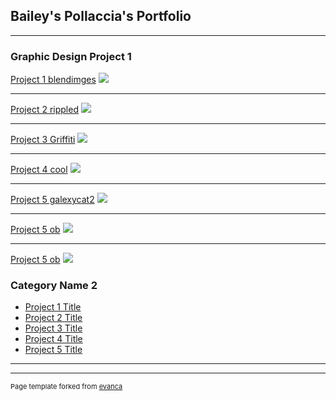 ## Bailey's Pollaccia's Portfolio

--- 

###  Graphic Design Project 1

[Project 1 blendimges](/sample_page)
<img src="images/blendimages.png?raw=true"/>

---
[Project 2 rippled](/pdf/sample_presentation.pdf)
<img src="images/Bruno mars and Adam.jpg?raw=true"/>

---
[Project 3 Griffiti](http://example.com/)
<img src="images/picture.png?raw=true"/>

---
[Project 4 cool](http://example.com/)
<img src="images/cool.png?raw=true"/>

---
[Project 5 galexycat2](http://example.com/)
<img src="images/galexycat2.png?raw=true"/>

---
[Project 5 ob](http://example.com/)
<img src="images/ob.png?raw=true"/>

---
[Project 5 ob](http://example.com/)
<img src="images/ob.png?raw=true"/>

### Category Name 2

- [Project 1 Title](http://example.com/)
- [Project 2 Title](http://example.com/)
- [Project 3 Title](http://example.com/)
- [Project 4 Title](http://example.com/)
- [Project 5 Title](http://example.com/)

---




---
<p style="font-size:11px">Page template forked from <a href="https://github.com/evanca/quick-portfolio">evanca</a></p>
<!-- Remove above link if you don't want to attibute -->
